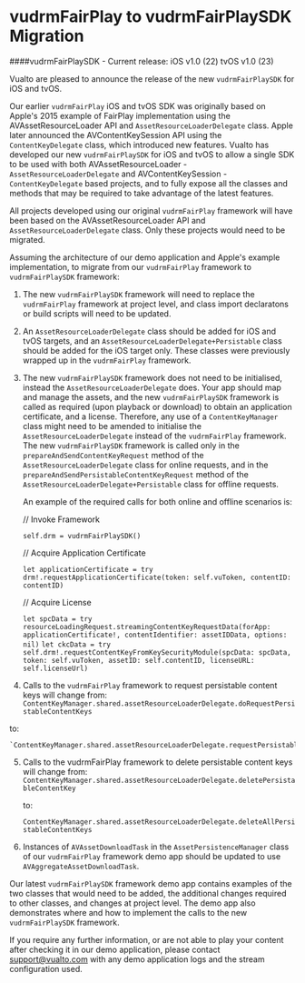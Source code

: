# vudrmFairPlay to vudrmFairPlaySDK Migration

####vudrmFairPlaySDK - Current release:	iOS v1.0 (22) tvOS v1.0 (23)

Vualto are pleased to announce the release of the new `vudrmFairPlaySDK` for iOS and tvOS.

Our earlier `vudrmFairPlay` iOS and tvOS SDK was originally based on Apple's 2015 example of FairPlay implementation using the AVAssetResourceLoader API and `AssetResourceLoaderDelegate` class. Apple later announced the AVContentKeySession API using the `ContentKeyDelegate` class, which introduced new features. Vualto has developed our new `vudrmFairPlaySDK` for iOS and tvOS to allow a single SDK to be used with both AVAssetResourceLoader  - `AssetResourceLoaderDelegate` and AVContentKeySession  - `ContentKeyDelegate` based projects, and to fully expose all the classes and methods that may be required to take advantage of the latest features.

All projects developed using our original `vudrmFairPlay` framework will have been based on the AVAssetResourceLoader API and `AssetResourceLoaderDelegate` class. Only these projects would need to be migrated.

Assuming the architecture of our demo application and Apple's example implementation, to migrate from our `vudrmFairPlay` framework to `vudrmFairPlaySDK` framework:

1. The new `vudrmFairPlaySDK` framework will need to replace the `vudrmFairPlay` framework at project level, and class import declaratons or build scripts will need to be updated.

2. An `AssetResourceLoaderDelegate` class should be added for iOS and tvOS targets, and an `AssetResourceLoaderDelegate+Persistable` class should be added for the iOS target only. These classes were previously wrapped up in the `vudrmFairPlay` framework.

3. The new `vudrmFairPlaySDK` framework does not need to be initialised, instead the `AssetResourceLoaderDelegate` does. Your app should map and manage the assets, and the new `vudrmFairPlaySDK` framework is called as required (upon playback or download) to obtain an application certificate, and a license. Therefore, any use of a `ContentKeyManager` class might need to be amended to initialise the `AssetResourceLoaderDelegate` instead of the `vudrmFairPlay` framework. The new `vudrmFairPlaySDK` framework is called only in the `prepareAndSendContentKeyRequest` method of the `AssetResourceLoaderDelegate` class for online requests, and in the `prepareAndSendPersistableContentKeyRequest` method of the `AssetResourceLoaderDelegate+Persistable` class for offline requests. 

	An example of the required calls for both online and offline scenarios is:

	// Invoke Framework

	`self.drm = vudrmFairPlaySDK()`
	
	// Acquire Application Certificate

	`let applicationCertificate = try drm!.requestApplicationCertificate(token: self.vuToken, contentID: contentID)`
	
	// Acquire License
	
	`let spcData = try resourceLoadingRequest.streamingContentKeyRequestData(forApp: applicationCertificate!, contentIdentifier: assetIDData, options: nil)`
	`let ckcData = try self.drm!.requestContentKeyFromKeySecurityModule(spcData: spcData, token: self.vuToken, assetID: self.contentID, licenseURL: self.licenseUrl)`

4. Calls to the `vudrmFairPlay` framework to request persistable content keys will change from:
`ContentKeyManager.shared.assetResourceLoaderDelegate.doRequestPersistableContentKeys`

 to:	
	
	`ContentKeyManager.shared.assetResourceLoaderDelegate.requestPersistableContentKeys`

5.  Calls to the vudrmFairPlay framework to delete persistable content keys will change from:
`ContentKeyManager.shared.assetResourceLoaderDelegate.deletePersistableContentKey`

	to:
	
	`ContentKeyManager.shared.assetResourceLoaderDelegate.deleteAllPersistableContentKeys`
	
6. Instances of `AVAssetDownloadTask` in the `AssetPersistenceManager` class of our `vudrmFairPlay` framework demo app should be updated to use `AVAggregateAssetDownloadTask`.
	

Our latest `vudrmFairPlaySDK` framework demo app contains examples of the two classes that would need to be added, the additional changes required to other classes, and changes at project level. The demo app also demonstrates where and how to implement the calls to the new `vudrmFairPlaySDK` framework.

If you require any further information, or are not able to play your content after checking it in our demo application, please contact [support@vualto.com](support@vualto.com) with any demo application logs and the stream configuration used.
